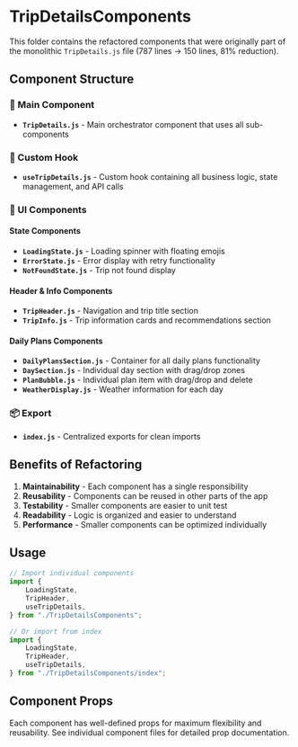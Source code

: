 # TripDetailsComponents

This folder contains the refactored components that were originally part of the monolithic `TripDetails.js` file (787 lines → 150 lines, 81% reduction).

## Component Structure

### 🎯 Main Component

-   **`TripDetails.js`** - Main orchestrator component that uses all sub-components

### 🔧 Custom Hook

-   **`useTripDetails.js`** - Custom hook containing all business logic, state management, and API calls

### 🎨 UI Components

#### State Components

-   **`LoadingState.js`** - Loading spinner with floating emojis
-   **`ErrorState.js`** - Error display with retry functionality
-   **`NotFoundState.js`** - Trip not found display

#### Header & Info Components

-   **`TripHeader.js`** - Navigation and trip title section
-   **`TripInfo.js`** - Trip information cards and recommendations section

#### Daily Plans Components

-   **`DailyPlansSection.js`** - Container for all daily plans functionality
-   **`DaySection.js`** - Individual day section with drag/drop zones
-   **`PlanBubble.js`** - Individual plan item with drag/drop and delete
-   **`WeatherDisplay.js`** - Weather information for each day

### 📦 Export

-   **`index.js`** - Centralized exports for clean imports

## Benefits of Refactoring

1. **Maintainability** - Each component has a single responsibility
2. **Reusability** - Components can be reused in other parts of the app
3. **Testability** - Smaller components are easier to unit test
4. **Readability** - Logic is organized and easier to understand
5. **Performance** - Smaller components can be optimized individually

## Usage

```javascript
// Import individual components
import {
    LoadingState,
    TripHeader,
    useTripDetails,
} from "./TripDetailsComponents";

// Or import from index
import {
    LoadingState,
    TripHeader,
    useTripDetails,
} from "./TripDetailsComponents/index";
```

## Component Props

Each component has well-defined props for maximum flexibility and reusability. See individual component files for detailed prop documentation.
